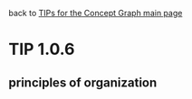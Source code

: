 back to [TIPs for the Concept Graph main page](https://github.com/wds4/tapestry-protocol/blob/main/tips/concept-graph/README.md)

TIP 1.0.6
=====

principles of organization
-----
